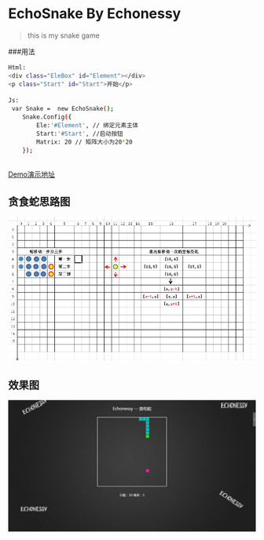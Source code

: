 # EchoSnake  By Echonessy

> this is my snake game

###用法
``` bash
Html:
<div class="EleBox" id="Element"></div>
<p class="Start" id="Start">开始</p>

Js:
 var Snake =  new EchoSnake();
    Snake.Config({
        Ele:'#Element', // 绑定元素主体
        Start:'#Start', //启动按钮
        Matrix: 20 // 矩阵大小为20*20 
    });
    
```
[Demo演示地址]( https://echonessy.github.io/EchoSnake/)  




## 贪食蛇思路图

![image](https://github.com/Echonessy/EchoSnake/blob/master/read/1.png)
## 效果图

![image](https://github.com/Echonessy/EchoSnake/blob/master/read/2.png)
